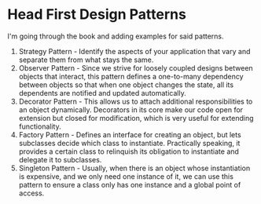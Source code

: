 # Head First Design Patterns
I'm going through the book and adding examples for said patterns.

1. Strategy Pattern - Identify the aspects of your application that vary and separate them from what stays the same.
2. Observer Pattern - Since we strive for loosely coupled designs between objects that interact, this pattern defines a one-to-many dependency between objects so that when one object changes the state, all its dependents are notified and updated automatically.
3. Decorator Pattern - This allows us to attach additional responsibilities to an object dynamically. Decorators in its core make our code open for extension but closed for modification, which is very useful for extending functionality.
4. Factory Pattern - Defines an interface for creating an object, but lets subclasses decide which class to instantiate. Practically speaking, it provides a certain class to relinquish its obligation to instantiate and delegate it to subclasses.
5. Singleton Pattern - Usually, when there is an object whose instantiation is expensive, and we only need one instance of it, we can use this pattern to ensure a class only has one instance and a global point of access.
